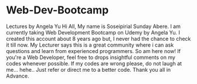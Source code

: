 # Web-Dev-Bootcamp
Lectures by Angela Yu
Hi All, My name is Soseipirial Sunday Abere.
I am currently taking Web Development Bootcamp on Udemy by Angela Yu.
I created this account about 8 years ago but, I never had the chance to check it till now.
My Lecturer says this is a great community where i can ask questions and learn from experienced programmers.
So am here now!
If you're a Web Developer, feel free to drops insightful comments on my codes whenever possible.
If my codes are wrong please, do not laugh at me... hehe.. Just refer or direct me to a better code.
Thank you all in Advance.
